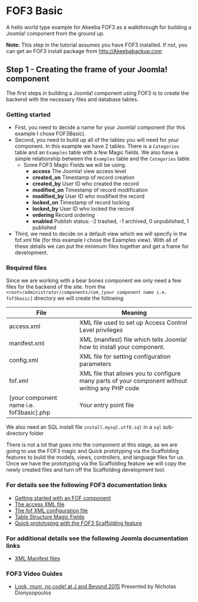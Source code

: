 # FOF3 Basic
A hello world type example for Akeeba FOF3  as a walkthrough for building a Joomla! component from the ground up.

**Note:** This step in the tutorial assumes you have FOF3 installed. If not, you can get an FOF3 install package from http://Akeebabackup.com

## Step 1 - Creating the frame of your Joomla! component
The first steps in building a Joomla! component using FOF3 is to create the backend with the necessary files and database tables.

### Getting started
- First, you need to decide a name for your Joomla! component (for this example I chose FOF3Basic).
- Second, you need to build up all of the tables you will need for your component.
	In this example we have 2 tables. There is a `Categories` table and an `Examples` table with a few Magic fields. We also have a simple relationship between the `Examples` table and the `Categories` table.
  - Some FOF3 Magic Fields we will be using.
    - **access**  The Joomla! view access level
    - **created_on**  Timestamp of record creation
    - **created_by**  User ID who created the record
    - **modified_on**  Timestamp of record modification
    - **modified_by**  User ID who modified the record
    - **locked_on**  Timestamp of record locking
    - **locked_by**  User ID who locked the record
    - **ordering**  Record ordering
    - **enabled**  Publish status: -2 trashed, -1 archived, 0 unpublished, 1 published
- Third, we need to decide on a default view which we will specify in the fof.xml file (for this example I chose the Examples view).
With all of these details we can put the minimum files together and get a frame for development.

### Required files
Since we are working with a bear bones component we only need a few files for the backend of the site.
from the `<root>/administrator/components/com_[your component name i.e. fof3basic]` directory we will create the following

File | Meaning
--- | ---
access.xml | XML file used to set up Access Control Level privileges
manifest.xml | XML (manifest) file which tells Joomla! how to install your component.
config.xml | XML file for setting configuration parameters
fof.xml | XML file that allows you to configure many parts of your component without writing any PHP code
[your component name i.e. fof3basic].php | Your entry point file

We also need an SQL install file `install.mysql.utf8.sql` in a `sql` sub-directory folder

There is not a lot that goes into the component at this stage, as we are going to use the FOF3 magic and Quick prototyping via the Scaffolding features to build the models, views, controllers, and language files for us. Once we have the prototyping via the Scaffolding feature we will copy the newly created files and turn off the Scaffolding development tool.

### For details see the following FOF3 documentation links
- [Getting started with an FOF component](https://github.com/akeeba/fof/wiki/Getting-started-with-a-FOF-component)
- [The access XML file](https://github.com/akeeba/fof/wiki/The-access.xml-file)
- [The fof XML configuration file](https://github.com/akeeba/fof/wiki/The-XML-configuration-file)
- [Table Structure Magic Fields](https://github.com/akeeba/fof/wiki/The-DataModel#magic-fields)
- [Quick prototyping with the FOF3 Scaffolding feature](https://github.com/akeeba/fof/wiki/Scaffolding)

### For additional details see the following Joomla documentation links
- [XML Manifest files](https://docs.joomla.org/Manifest_files)

### FOF3 Video Guides
- [Look, mum, no code! at J and Beyond 2015](https://youtu.be/qwPzNNAM5RA) Presented by Nicholas Dionysopoulos
